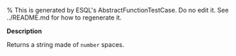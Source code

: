 % This is generated by ESQL's AbstractFunctionTestCase. Do no edit it. See ../README.md for how to regenerate it.

**Description**

Returns a string made of `number` spaces.

